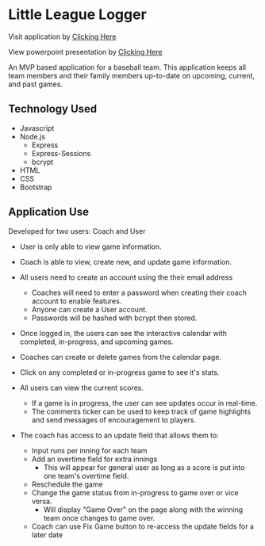 # Little League Logger

Visit application by [Clicking Here](https://littleleaguelogger.herokuapp.com/)

View powerpoint presentation by [Clicking Here](https://docs.google.com/presentation/d/1hqtFRbs4SnInxHDeL7d3FcaWem7aLsqV5c5Ljsn6YG4/edit#slide=id.g73824109db_2_23)

An MVP based application for a baseball team. This application keeps all team members and their family members up-to-date on upcoming, current, and past games.

## Technology Used

- Javascript
- Node.js
  - Express
  - Express-Sessions
  - bcrypt
- HTML
- CSS
- Bootstrap

## Application Use

Developed for two users: Coach and User

- User is only able to view game information.
- Coach is able to view, create new, and update game information.

- All users need to create an account using the their email address

  - Coaches will need to enter a password when creating their coach account to enable features.
  - Anyone can create a User account.
  - Passwords will be hashed with bcrypt then stored.

- Once logged in, the users can see the interactive calendar with completed, in-progress, and upcoming games.
- Coaches can create or delete games from the calendar page.
- Click on any completed or in-progress game to see it's stats.
- All users can view the current scores.

  - If a game is in progress, the user can see updates occur in real-time.
  - The comments ticker can be used to keep track of game highlights and send messages of encouragement to players.

- The coach has access to an update field that allows them to:
  - Input runs per inning for each team
  - Add an overtime field for extra innings
    - This will appear for general user as long as a score is put into one team's overtime field.
  - Reschedule the game
  - Change the game status from in-progress to game over or vice versa.
    - Will display "Game Over" on the page along with the winning team once changes to game over.
  - Coach can use Fix Game button to re-access the update fields for a later date
